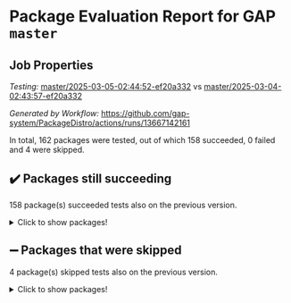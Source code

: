 # Package Evaluation Report for GAP `master`

## Job Properties

*Testing:* [master/2025-03-05-02:44:52-ef20a332](https://github.com/gap-system/PackageDistro/blob/data/reports/master/2025-03-05-02:44:52-ef20a332) vs [master/2025-03-04-02:43:57-ef20a332](https://github.com/gap-system/PackageDistro/blob/data/reports/master/2025-03-04-02:43:57-ef20a332)

*Generated by Workflow:* https://github.com/gap-system/PackageDistro/actions/runs/13667142161

In total, 162 packages were tested, out of which 158 succeeded, 0 failed and 4 were skipped.

## :heavy_check_mark: Packages still succeeding

158 package(s) succeeded tests also on the previous version.
<details><summary>Click to show packages!</summary>

- 4ti2interface 2024.11-01 [(success)](https://github.com/gap-system/PackageDistro/actions/runs/13667142161/job/38210778588)
- ace 5.6.2 [(success)](https://github.com/gap-system/PackageDistro/actions/runs/13667142161/job/38210783011)
- aclib 1.3.2 [(success)](https://github.com/gap-system/PackageDistro/actions/runs/13667142161/job/38210783685)
- agt 0.3.1 [(success)](https://github.com/gap-system/PackageDistro/actions/runs/13667142161/job/38210784326)
- alco 1.1.1 [(success)](https://github.com/gap-system/PackageDistro/actions/runs/13667142161/job/38210784720)
- alnuth 3.2.1 [(success)](https://github.com/gap-system/PackageDistro/actions/runs/13667142161/job/38210786749)
- anupq 3.3.1 [(success)](https://github.com/gap-system/PackageDistro/actions/runs/13667142161/job/38210788261)
- atlasrep 2.1.9 [(success)](https://github.com/gap-system/PackageDistro/actions/runs/13667142161/job/38210788479)
- autodoc 2023.06.19 [(success)](https://github.com/gap-system/PackageDistro/actions/runs/13667142161/job/38210788699)
- automata 1.16 [(success)](https://github.com/gap-system/PackageDistro/actions/runs/13667142161/job/38210788902)
- automgrp 1.3.3 [(success)](https://github.com/gap-system/PackageDistro/actions/runs/13667142161/job/38210789091)
- autpgrp 1.11 [(success)](https://github.com/gap-system/PackageDistro/actions/runs/13667142161/job/38210789340)
- cap 2025.02-02 [(success)](https://github.com/gap-system/PackageDistro/actions/runs/13667142161/job/38210789555)
- caratinterface 2.3.7 [(success)](https://github.com/gap-system/PackageDistro/actions/runs/13667142161/job/38210789763)
- cddinterface 2024.09.02 [(success)](https://github.com/gap-system/PackageDistro/actions/runs/13667142161/job/38210790010)
- circle 1.6.6 [(success)](https://github.com/gap-system/PackageDistro/actions/runs/13667142161/job/38210790215)
- classicpres 1.22 [(success)](https://github.com/gap-system/PackageDistro/actions/runs/13667142161/job/38210790486)
- cohomolo 1.6.11 [(success)](https://github.com/gap-system/PackageDistro/actions/runs/13667142161/job/38210790679)
- congruence 1.2.7 [(success)](https://github.com/gap-system/PackageDistro/actions/runs/13667142161/job/38210790890)
- corefreesub 0.6 [(success)](https://github.com/gap-system/PackageDistro/actions/runs/13667142161/job/38210791127)
- corelg 1.57 [(success)](https://github.com/gap-system/PackageDistro/actions/runs/13667142161/job/38210791337)
- crime 1.6 [(success)](https://github.com/gap-system/PackageDistro/actions/runs/13667142161/job/38210791526)
- crisp 1.4.6 [(success)](https://github.com/gap-system/PackageDistro/actions/runs/13667142161/job/38210792262)
- crypting 0.10.5 [(success)](https://github.com/gap-system/PackageDistro/actions/runs/13667142161/job/38210792647)
- cryst 4.1.27 [(success)](https://github.com/gap-system/PackageDistro/actions/runs/13667142161/job/38210792998)
- crystcat 1.1.10 [(success)](https://github.com/gap-system/PackageDistro/actions/runs/13667142161/job/38210793230)
- ctbllib 1.3.9 [(success)](https://github.com/gap-system/PackageDistro/actions/runs/13667142161/job/38210793429)
- cubefree 1.20 [(success)](https://github.com/gap-system/PackageDistro/actions/runs/13667142161/job/38210793630)
- curlinterface 2.4.0 [(success)](https://github.com/gap-system/PackageDistro/actions/runs/13667142161/job/38210793981)
- cvec 2.8.3 [(success)](https://github.com/gap-system/PackageDistro/actions/runs/13667142161/job/38210794330)
- datastructures 0.3.1 [(success)](https://github.com/gap-system/PackageDistro/actions/runs/13667142161/job/38210794581)
- deepthought 1.0.8 [(success)](https://github.com/gap-system/PackageDistro/actions/runs/13667142161/job/38210794835)
- design 1.8.2 [(success)](https://github.com/gap-system/PackageDistro/actions/runs/13667142161/job/38210795094)
- difsets 2.3.1 [(success)](https://github.com/gap-system/PackageDistro/actions/runs/13667142161/job/38210795326)
- digraphs 1.10.0 [(success)](https://github.com/gap-system/PackageDistro/actions/runs/13667142161/job/38210795550)
- edim 1.3.8 [(success)](https://github.com/gap-system/PackageDistro/actions/runs/13667142161/job/38210795794)
- example 4.4.0 [(success)](https://github.com/gap-system/PackageDistro/actions/runs/13667142161/job/38210796030)
- examplesforhomalg 2023.10-01 [(success)](https://github.com/gap-system/PackageDistro/actions/runs/13667142161/job/38210796211)
- factint 1.6.3 [(success)](https://github.com/gap-system/PackageDistro/actions/runs/13667142161/job/38210796418)
- ferret 1.0.14 [(success)](https://github.com/gap-system/PackageDistro/actions/runs/13667142161/job/38210796650)
- fga 1.5.0 [(success)](https://github.com/gap-system/PackageDistro/actions/runs/13667142161/job/38210796974)
- fining 1.5.6 [(success)](https://github.com/gap-system/PackageDistro/actions/runs/13667142161/job/38210797299)
- float 1.0.5 [(success)](https://github.com/gap-system/PackageDistro/actions/runs/13667142161/job/38210797551)
- format 1.4.4 [(success)](https://github.com/gap-system/PackageDistro/actions/runs/13667142161/job/38210797764)
- forms 1.2.12 [(success)](https://github.com/gap-system/PackageDistro/actions/runs/13667142161/job/38210797977)
- fplsa 1.2.6 [(success)](https://github.com/gap-system/PackageDistro/actions/runs/13667142161/job/38210798274)
- fr 2.4.13 [(success)](https://github.com/gap-system/PackageDistro/actions/runs/13667142161/job/38210798593)
- francy 2.0.3 [(success)](https://github.com/gap-system/PackageDistro/actions/runs/13667142161/job/38210798811)
- fwtree 1.3 [(success)](https://github.com/gap-system/PackageDistro/actions/runs/13667142161/job/38210799073)
- gapdoc 1.6.7 [(success)](https://github.com/gap-system/PackageDistro/actions/runs/13667142161/job/38210799324)
- gauss 2024.11-01 [(success)](https://github.com/gap-system/PackageDistro/actions/runs/13667142161/job/38210799567)
- gaussforhomalg 2024.08-01 [(success)](https://github.com/gap-system/PackageDistro/actions/runs/13667142161/job/38210799810)
- gbnp 1.1.0 [(success)](https://github.com/gap-system/PackageDistro/actions/runs/13667142161/job/38210800029)
- generalizedmorphismsforcap 2024.09-03 [(success)](https://github.com/gap-system/PackageDistro/actions/runs/13667142161/job/38210800246)
- genss 1.6.9 [(success)](https://github.com/gap-system/PackageDistro/actions/runs/13667142161/job/38210800439)
- gradedmodules 2024.12-01 [(success)](https://github.com/gap-system/PackageDistro/actions/runs/13667142161/job/38210800651)
- gradedringforhomalg 2024.07-01 [(success)](https://github.com/gap-system/PackageDistro/actions/runs/13667142161/job/38210800868)
- grape 4.9.2 [(success)](https://github.com/gap-system/PackageDistro/actions/runs/13667142161/job/38210801054)
- groupoids 1.76 [(success)](https://github.com/gap-system/PackageDistro/actions/runs/13667142161/job/38210801223)
- grpconst 2.6.5 [(success)](https://github.com/gap-system/PackageDistro/actions/runs/13667142161/job/38210801428)
- guarana 0.96.3 [(success)](https://github.com/gap-system/PackageDistro/actions/runs/13667142161/job/38210801712)
- guava 3.20 [(success)](https://github.com/gap-system/PackageDistro/actions/runs/13667142161/job/38210801955)
- hap 1.66 [(success)](https://github.com/gap-system/PackageDistro/actions/runs/13667142161/job/38210802168)
- hapcryst 0.1.15 [(success)](https://github.com/gap-system/PackageDistro/actions/runs/13667142161/job/38210802376)
- hecke 1.5.4 [(success)](https://github.com/gap-system/PackageDistro/actions/runs/13667142161/job/38210802582)
- help 4.0 [(success)](https://github.com/gap-system/PackageDistro/actions/runs/13667142161/job/38210802782)
- homalg 2024.01-01 [(success)](https://github.com/gap-system/PackageDistro/actions/runs/13667142161/job/38210802965)
- homalgtocas 2023.11-01 [(success)](https://github.com/gap-system/PackageDistro/actions/runs/13667142161/job/38210803152)
- idrel 2.48 [(success)](https://github.com/gap-system/PackageDistro/actions/runs/13667142161/job/38210803399)
- images 1.3.3 [(success)](https://github.com/gap-system/PackageDistro/actions/runs/13667142161/job/38210803570)
- intpic 0.4.0 [(success)](https://github.com/gap-system/PackageDistro/actions/runs/13667142161/job/38210803761)
- io 4.9.1 [(success)](https://github.com/gap-system/PackageDistro/actions/runs/13667142161/job/38210803971)
- io_forhomalg 2023.02-04 [(success)](https://github.com/gap-system/PackageDistro/actions/runs/13667142161/job/38210804129)
- irredsol 1.4.4 [(success)](https://github.com/gap-system/PackageDistro/actions/runs/13667142161/job/38210804316)
- json 2.2.2 [(success)](https://github.com/gap-system/PackageDistro/actions/runs/13667142161/job/38210804494)
- jupyterkernel 1.5.1 [(success)](https://github.com/gap-system/PackageDistro/actions/runs/13667142161/job/38210804659)
- jupyterviz 1.5.6 [(success)](https://github.com/gap-system/PackageDistro/actions/runs/13667142161/job/38210804935)
- kan 1.37 [(success)](https://github.com/gap-system/PackageDistro/actions/runs/13667142161/job/38210805162)
- kbmag 1.5.11 [(success)](https://github.com/gap-system/PackageDistro/actions/runs/13667142161/job/38210805345)
- laguna 3.9.7 [(success)](https://github.com/gap-system/PackageDistro/actions/runs/13667142161/job/38210805555)
- liealgdb 2.2.1 [(success)](https://github.com/gap-system/PackageDistro/actions/runs/13667142161/job/38210805760)
- liepring 2.9.1 [(success)](https://github.com/gap-system/PackageDistro/actions/runs/13667142161/job/38210805962)
- liering 2.4.2 [(success)](https://github.com/gap-system/PackageDistro/actions/runs/13667142161/job/38210806134)
- linearalgebraforcap 2025.02-01 [(success)](https://github.com/gap-system/PackageDistro/actions/runs/13667142161/job/38210806296)
- lins 0.9 [(success)](https://github.com/gap-system/PackageDistro/actions/runs/13667142161/job/38210806487)
- localizeringforhomalg 2023.10-01 [(success)](https://github.com/gap-system/PackageDistro/actions/runs/13667142161/job/38210806734)
- loops 3.4.4 [(success)](https://github.com/gap-system/PackageDistro/actions/runs/13667142161/job/38210806914)
- lpres 1.1.1 [(success)](https://github.com/gap-system/PackageDistro/actions/runs/13667142161/job/38210807114)
- majoranaalgebras 1.5.2 [(success)](https://github.com/gap-system/PackageDistro/actions/runs/13667142161/job/38210807328)
- mapclass 1.4.6 [(success)](https://github.com/gap-system/PackageDistro/actions/runs/13667142161/job/38210807510)
- matgrp 0.71 [(success)](https://github.com/gap-system/PackageDistro/actions/runs/13667142161/job/38210807710)
- matricesforhomalg 2024.11-02 [(success)](https://github.com/gap-system/PackageDistro/actions/runs/13667142161/job/38210807905)
- modisom 3.0.0 [(success)](https://github.com/gap-system/PackageDistro/actions/runs/13667142161/job/38210808090)
- modulepresentationsforcap 2024.09-02 [(success)](https://github.com/gap-system/PackageDistro/actions/runs/13667142161/job/38210808306)
- modules 2024.12-01 [(success)](https://github.com/gap-system/PackageDistro/actions/runs/13667142161/job/38210808492)
- monoidalcategories 2025.01-02 [(success)](https://github.com/gap-system/PackageDistro/actions/runs/13667142161/job/38210808658)
- nconvex 2024.12-01 [(success)](https://github.com/gap-system/PackageDistro/actions/runs/13667142161/job/38210808975)
- nilmat 1.4.2 [(success)](https://github.com/gap-system/PackageDistro/actions/runs/13667142161/job/38210809114)
- nock 1.5 [(success)](https://github.com/gap-system/PackageDistro/actions/runs/13667142161/job/38210809287)
- normalizinterface 1.3.7 [(success)](https://github.com/gap-system/PackageDistro/actions/runs/13667142161/job/38210809461)
- nq 2.5.11 [(success)](https://github.com/gap-system/PackageDistro/actions/runs/13667142161/job/38210809631)
- numericalsgps 1.4.0 [(success)](https://github.com/gap-system/PackageDistro/actions/runs/13667142161/job/38210809827)
- openmath 11.5.3 [(success)](https://github.com/gap-system/PackageDistro/actions/runs/13667142161/job/38210810093)
- orb 5.0.0 [(success)](https://github.com/gap-system/PackageDistro/actions/runs/13667142161/job/38210810340)
- packagemanager 1.6.1 [(success)](https://github.com/gap-system/PackageDistro/actions/runs/13667142161/job/38210810573)
- patternclass 2.4.5 [(success)](https://github.com/gap-system/PackageDistro/actions/runs/13667142161/job/38210810828)
- permut 2.0.5 [(success)](https://github.com/gap-system/PackageDistro/actions/runs/13667142161/job/38210811039)
- polenta 1.3.10 [(success)](https://github.com/gap-system/PackageDistro/actions/runs/13667142161/job/38210811243)
- polymaking 0.8.7 [(success)](https://github.com/gap-system/PackageDistro/actions/runs/13667142161/job/38210811426)
- primgrp 3.4.4 [(success)](https://github.com/gap-system/PackageDistro/actions/runs/13667142161/job/38210811634)
- profiling 2.6.0 [(success)](https://github.com/gap-system/PackageDistro/actions/runs/13667142161/job/38210811849)
- qdistrnd 0.9.5 [(success)](https://github.com/gap-system/PackageDistro/actions/runs/13667142161/job/38210812018)
- qpa 1.35 [(success)](https://github.com/gap-system/PackageDistro/actions/runs/13667142161/job/38210812197)
- quagroup 1.8.4 [(success)](https://github.com/gap-system/PackageDistro/actions/runs/13667142161/job/38210812411)
- radiroot 2.9 [(success)](https://github.com/gap-system/PackageDistro/actions/runs/13667142161/job/38210812635)
- rcwa 4.7.1 [(success)](https://github.com/gap-system/PackageDistro/actions/runs/13667142161/job/38210812854)
- rds 1.8 [(success)](https://github.com/gap-system/PackageDistro/actions/runs/13667142161/job/38210813036)
- recog 1.4.4 [(success)](https://github.com/gap-system/PackageDistro/actions/runs/13667142161/job/38210813212)
- repndecomp 1.3.0 [(success)](https://github.com/gap-system/PackageDistro/actions/runs/13667142161/job/38210813492)
- repsn 3.1.2 [(success)](https://github.com/gap-system/PackageDistro/actions/runs/13667142161/job/38210813742)
- resclasses 4.7.3 [(success)](https://github.com/gap-system/PackageDistro/actions/runs/13667142161/job/38210813943)
- ringsforhomalg 2024.11-02 [(success)](https://github.com/gap-system/PackageDistro/actions/runs/13667142161/job/38210814142)
- sco 2023.08-01 [(success)](https://github.com/gap-system/PackageDistro/actions/runs/13667142161/job/38210814342)
- scscp 2.4.3 [(success)](https://github.com/gap-system/PackageDistro/actions/runs/13667142161/job/38210814721)
- semigroups 5.5.0 [(success)](https://github.com/gap-system/PackageDistro/actions/runs/13667142161/job/38210814953)
- sglppow 2.4 [(success)](https://github.com/gap-system/PackageDistro/actions/runs/13667142161/job/38210815481)
- sgpviz 0.999.6 [(success)](https://github.com/gap-system/PackageDistro/actions/runs/13667142161/job/38210815686)
- simpcomp 2.1.14 [(success)](https://github.com/gap-system/PackageDistro/actions/runs/13667142161/job/38210815939)
- singular 2024.06.03 [(success)](https://github.com/gap-system/PackageDistro/actions/runs/13667142161/job/38210816085)
- sl2reps 1.1 [(success)](https://github.com/gap-system/PackageDistro/actions/runs/13667142161/job/38210816301)
- sla 1.6.2 [(success)](https://github.com/gap-system/PackageDistro/actions/runs/13667142161/job/38210816540)
- smallantimagmas 0.3.0 [(success)](https://github.com/gap-system/PackageDistro/actions/runs/13667142161/job/38210816742)
- smallgrp 1.5.4 [(success)](https://github.com/gap-system/PackageDistro/actions/runs/13667142161/job/38210816911)
- smallsemi 0.7.2 [(success)](https://github.com/gap-system/PackageDistro/actions/runs/13667142161/job/38210817091)
- sonata 2.9.6 [(success)](https://github.com/gap-system/PackageDistro/actions/runs/13667142161/job/38210817287)
- sophus 1.27 [(success)](https://github.com/gap-system/PackageDistro/actions/runs/13667142161/job/38210817511)
- sotgrps 1.3 [(success)](https://github.com/gap-system/PackageDistro/actions/runs/13667142161/job/38210817723)
- spinsym 1.5.2 [(success)](https://github.com/gap-system/PackageDistro/actions/runs/13667142161/job/38210817933)
- standardff 1.0 [(success)](https://github.com/gap-system/PackageDistro/actions/runs/13667142161/job/38210818109)
- symbcompcc 1.3.2 [(success)](https://github.com/gap-system/PackageDistro/actions/runs/13667142161/job/38210818279)
- thelma 1.3 [(success)](https://github.com/gap-system/PackageDistro/actions/runs/13667142161/job/38210818465)
- tomlib 1.2.11 [(success)](https://github.com/gap-system/PackageDistro/actions/runs/13667142161/job/38210818678)
- toolsforhomalg 2024.09-01 [(success)](https://github.com/gap-system/PackageDistro/actions/runs/13667142161/job/38210818873)
- toric 1.9.6 [(success)](https://github.com/gap-system/PackageDistro/actions/runs/13667142161/job/38210819073)
- transgrp 3.6.5 [(success)](https://github.com/gap-system/PackageDistro/actions/runs/13667142161/job/38210819343)
- typeset 1.2.2 [(success)](https://github.com/gap-system/PackageDistro/actions/runs/13667142161/job/38210819605)
- ugaly 4.1.3 [(success)](https://github.com/gap-system/PackageDistro/actions/runs/13667142161/job/38210819800)
- unipot 1.6 [(success)](https://github.com/gap-system/PackageDistro/actions/runs/13667142161/job/38210820010)
- unitlib 4.2.0 [(success)](https://github.com/gap-system/PackageDistro/actions/runs/13667142161/job/38210820239)
- utils 0.85 [(success)](https://github.com/gap-system/PackageDistro/actions/runs/13667142161/job/38210820446)
- uuid 0.7 [(success)](https://github.com/gap-system/PackageDistro/actions/runs/13667142161/job/38210820666)
- walrus 0.9991 [(success)](https://github.com/gap-system/PackageDistro/actions/runs/13667142161/job/38210820896)
- wedderga 4.10.5 [(success)](https://github.com/gap-system/PackageDistro/actions/runs/13667142161/job/38210821076)
- wpe 0.8 [(success)](https://github.com/gap-system/PackageDistro/actions/runs/13667142161/job/38210821307)
- xmod 2.92 [(success)](https://github.com/gap-system/PackageDistro/actions/runs/13667142161/job/38210821523)
- xmodalg 1.23 [(success)](https://github.com/gap-system/PackageDistro/actions/runs/13667142161/job/38210821771)
- yangbaxter 0.10.6 [(success)](https://github.com/gap-system/PackageDistro/actions/runs/13667142161/job/38210822030)
- zeromqinterface 0.16 [(success)](https://github.com/gap-system/PackageDistro/actions/runs/13667142161/job/38210822268)
</details>

## :heavy_minus_sign: Packages that were skipped

4 package(s) skipped tests also on the previous version.
<details><summary>Click to show packages!</summary>

- browse 1.8.21 [(skipped)](https://github.com/gap-system/PackageDistro/actions/runs/13667142161/job/38210528571)
- itc 1.5.1 [(skipped)](https://github.com/gap-system/PackageDistro/actions/runs/13667142161/job/38210528571)
- polycyclic 2.16 [(skipped)](https://github.com/gap-system/PackageDistro/actions/runs/13667142161/job/38210528571)
- xgap 4.32 [(skipped)](https://github.com/gap-system/PackageDistro/actions/runs/13667142161/job/38210528571)
</details>

